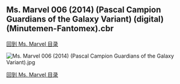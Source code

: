 ## Ms. Marvel 006 (2014) (Pascal Campion Guardians of the Galaxy Variant) (digital) (Minutemen-Fantomex).cbr


[回到 Ms. Marvel 目录](https://github.com/alicewish/markdown/blob/master/series/Ms-Marvel.md)


![Ms. Marvel 006 (2014) (Pascal Campion Guardians of the Galaxy Variant).jpg](https://wx1.sinaimg.cn/large/6a9fdecaly1fr0w615qudj21kw2ec4lb.jpg)

[回到 Ms. Marvel 目录](https://github.com/alicewish/markdown/blob/master/series/Ms-Marvel.md)

